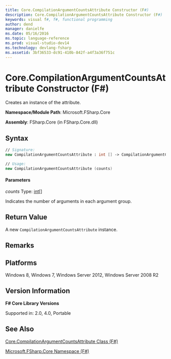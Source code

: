 ```yaml
---
title: Core.CompilationArgumentCountsAttribute Constructor (F#)
description: Core.CompilationArgumentCountsAttribute Constructor (F#)
keywords: visual f#, f#, functional programming
author: dend
manager: danielfe
ms.date: 05/16/2016
ms.topic: language-reference
ms.prod: visual-studio-dev14
ms.technology: devlang-fsharp
ms.assetid: 3bf36533-dc91-410b-842f-a4f3a36f751c 
---
```


# Core.CompilationArgumentCountsAttribute Constructor (F#)

Creates an instance of the attribute.

**Namespace/Module Path**: Microsoft.FSharp.Core

**Assembly**: FSharp.Core (in FSharp.Core.dll)


## Syntax

```fsharp
// Signature:
new CompilationArgumentCountsAttribute : int [] -> CompilationArgumentCountsAttribute

// Usage:
new CompilationArgumentCountsAttribute (counts)
```

#### Parameters
*counts*
Type: [int](https://msdn.microsoft.com/library/025d5455-3622-4ea5-9573-3ecbd4ee1375)[[]](https://msdn.microsoft.com/library/def20292-9aae-4596-9275-b94e594f8493)


Indicates the number of arguments in each argument group.

## Return Value

A new `CompilationArgumentCountsAttribute` instance.

## Remarks

## Platforms
Windows 8, Windows 7, Windows Server 2012, Windows Server 2008 R2


## Version Information
**F# Core Library Versions**

Supported in: 2.0, 4.0, Portable

## See Also
[Core.CompilationArgumentCountsAttribute Class &#40;F&#35;&#41;](Core.CompilationArgumentCountsAttribute-Class-%5BFSharp%5D.md)

[Microsoft.FSharp.Core Namespace &#40;F&#35;&#41;](Microsoft.FSharp.Core-Namespace-%5BFSharp%5D.md)